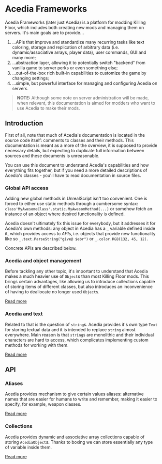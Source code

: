 # Acedia Frameworks

Acedia Frameworks (later just Acedia) is a platform for modding Killing Floor, which includes both creating new mods and managing them on servers. It's main goals are to provide...

1. ...APIs that improve and standardize many recurring tasks like text coloring, storage and replication of arbitrary data (i.e. dynamic/associative arrays, player data), user commands, GUI and many more;
2. ...abstraction layer, allowing it to potentially switch "backend" from vanilla game to server perks or even something else;
3. ...out-of-the-box rich built-in capabilities to customize the game by changing settings;
4. ...simple, but powerful interface for managing and configuring Acedia on servers.

>**NOTE:** Although some note on server administration will be made, when relevant, this documentation is aimed for modders who want to use Acedia to make their mods.

## Introduction

First of all, note that much of Acedia's documentation is located in the source code itself: comments to classes and their methods. This documentation is meant as a more of the overview, it is supposed to provide necessary details, but expecting to duplicate full information between sources and these documents is unreasonable.

You can use this document to understand Acedia's capabilities and how everything fits together, but if you need a more detailed descriptions of Acedia's classes - you'll have to read documentation in source files.

### Global API access

Adding new global methods in UnrealScript isn't too convenient. One is forced to either use static methods through a cumbersome syntax: `class'MyAwesomeClass'.static.MyAwesomMethod(...)` or somehow fetch an instance of an object where desired functionality is defined.

Acedia doesn't ultimately fix this issue for everybody, but it addresses it for Acedia's own methods: any object in Acedia has a `_` variable defined inside it, which provides access to *API*s, i.e. objects that provide new functionality like so `_.text.ParseString("give@ $ebr")` or `_.color.RGB(132, 45, 12)`.

Concrete APIs are described below.

### Acedia and object management

Before tackling any other topic, it's important to understand that Acedia makes a much heavier use of `Object`s than most Killing Floor mods. This brings certain advantages, like allowing us to introduce collections capable of storing items of different classes, but also introduces an inconvenience of having to deallocate no longer used `Object`s.

[Read more](introduction/ObjectsActors.md)

### Acedia and text

Related to that is the question of `string`s. Acedia provides it's own type `Text` for storing textual data and it is intended to replace `string` almost everywhere. Main reason is that `string`s are monolithic and their individual characters are hard to access, which complicates implementing custom methods for working with them.

[Read more](introduction/Text.md)

## API

### Aliases

Acedia provides mechanism to give certain values aliases: alternative names that are easier for humans to write and remember, making it easier to specify, for example, weapon classes.

[Read more](API/Aliases.md)

### Collections

Acedia provides dynamic and associative array collections capable of storing `AcediaObject`s. Thanks to boxing we can store essentially any type of variable inside them.

[Read more](API/Collections.md)
